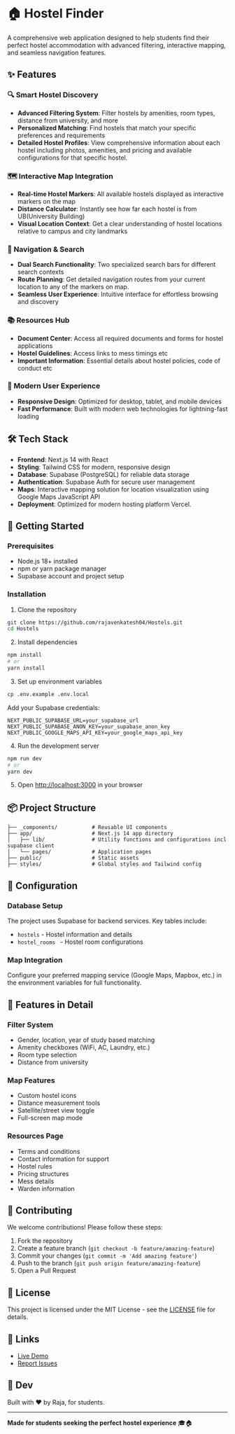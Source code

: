 # 🏠 Hostel Finder

A comprehensive web application designed to help students find their perfect hostel accommodation with advanced filtering, interactive mapping, and seamless navigation features.

## ✨ Features

### 🔍 Smart Hostel Discovery
- **Advanced Filtering System**: Filter hostels by amenities, room types, distance from university, and more
- **Personalized Matching**: Find hostels that match your specific preferences and requirements
- **Detailed Hostel Profiles**: View comprehensive information about each hostel including photos, amenities, and pricing and available configurations for that specific hostel.

### 🗺️ Interactive Map Integration
- **Real-time Hostel Markers**: All available hostels displayed as interactive markers on the map
- **Distance Calculator**: Instantly see how far each hostel is from UB(University Building)
- **Visual Location Context**: Get a clear understanding of hostel locations relative to campus and city landmarks

### 🧭 Navigation & Search
- **Dual Search Functionality**: Two specialized search bars for different search contexts
- **Route Planning**: Get detailed navigation routes from your current location to any of the markers on map.
- **Seamless User Experience**: Intuitive interface for effortless browsing and discovery

### 📚 Resources Hub
- **Document Center**: Access all required documents and forms for hostel applications
- **Hostel Guidelines**: Access links to mess timings etc
- **Important Information**: Essential details about hostel policies, code of conduct etc

### 🌙 Modern User Experience
- **Responsive Design**: Optimized for desktop, tablet, and mobile devices
- **Fast Performance**: Built with modern web technologies for lightning-fast loading

## 🛠️ Tech Stack

- **Frontend**: Next.js 14 with React
- **Styling**: Tailwind CSS for modern, responsive design
- **Database**: Supabase (PostgreSQL) for reliable data storage
- **Authentication**: Supabase Auth for secure user management
- **Maps**: Interactive mapping solution for location visualization using Google Maps JavaScript API
- **Deployment**: Optimized for modern hosting platform Vercel.

## 🚀 Getting Started

### Prerequisites
- Node.js 18+ installed
- npm or yarn package manager
- Supabase account and project setup

### Installation

1. Clone the repository
```bash
git clone https://github.com/rajavenkatesh04/Hostels.git
cd Hostels
```

2. Install dependencies
```bash
npm install
# or
yarn install
```

3. Set up environment variables
```bash
cp .env.example .env.local
```

Add your Supabase credentials:
```env
NEXT_PUBLIC_SUPABASE_URL=your_supabase_url
NEXT_PUBLIC_SUPABASE_ANON_KEY=your_supabase_anon_key
NEXT_PUBLIC_GOOGLE_MAPS_API_KEY=your_google_maps_api_key
```

4. Run the development server
```bash
npm run dev
# or
yarn dev
```

5. Open [http://localhost:3000](http://localhost:3000) in your browser

## 📦 Project Structure

```
├── _components/           # Reusable UI components
├── app/                   # Next.js 14 app directory
│   ├── lib/               # Utility functions and configurations incl supabase client
│   └── pages/             # Application pages
├── public/                # Static assets
├── styles/                # Global styles and Tailwind config

```

## 🔧 Configuration

### Database Setup
The project uses Supabase for backend services. Key tables include:
- `hostels` - Hostel information and details
- `hostel_rooms ` - Hostel room configurations


### Map Integration
Configure your preferred mapping service (Google Maps, Mapbox, etc.) in the environment variables for full functionality.

## 📱 Features in Detail

### Filter System
- Gender, location, year of study based matching
- Amenity checkboxes (WiFi, AC, Laundry, etc.)
- Room type selection
- Distance from university

### Map Features
- Custom hostel icons
- Distance measurement tools
- Satellite/street view toggle
- Full-screen map mode

### Resources Page
- Terms and conditions
- Contact information for support
- Hostel rules
- Pricing structures
- Mess details
- Warden information

## 🤝 Contributing

We welcome contributions! Please follow these steps:

1. Fork the repository
2. Create a feature branch (`git checkout -b feature/amazing-feature`)
3. Commit your changes (`git commit -m 'Add amazing feature'`)
4. Push to the branch (`git push origin feature/amazing-feature`)
5. Open a Pull Request

## 📄 License

This project is licensed under the MIT License - see the [LICENSE](LICENSE) file for details.

## 🔗 Links

- [Live Demo](https://hostel-livid.vercel.app)
- [Report Issues](https://github.com/rajavenkatesh04/Hostels/issues)

## 👥 Dev

Built with ❤️ by Raja, for students.

---

**Made for students seeking the perfect hostel experience** 🎓🏠
